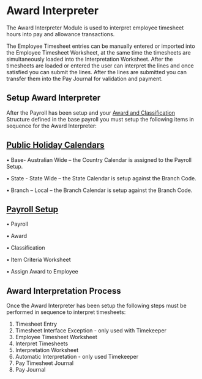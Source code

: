 # Award Interpreter

The Award Interpreter Module is used to interpret employee timesheet hours into pay and allowance transactions. 

The Employee Timesheet entries can be manually entered or imported into the Employee Timesheet Worksheet, at the same time the timesheets are simultaneously loaded into the Interpretation Worksheet. After the timesheets are loaded or entered the user can interpret the lines and once satisfied you can submit the lines. After the lines are submitted you can transfer them into the Pay Journal for validation and payment.
 
 
## Setup Award Interpreter

After the Payroll has been setup and your [Award and Classification](au-payroll-setup-awards.md) Structure defined in the base payroll you must setup the following items in sequence for the Award Interpreter:

## [Public Holiday Calendars](au-payroll-setup-public-holiday-calendar.md)

•	Base- Australian Wide – the Country Calendar is assigned to the Payroll Setup.

•	State - State Wide – the State Calendar is setup against the Branch Code.

•	Branch – Local – the Branch Calendar is setup against the Branch Code.

## [Payroll Setup](au-payroll-setup-payroll-controls-payroll-setup.md)

•	Payroll

•	Award

•	Classification

•	Item Criteria Worksheet

•	Assign Award to Employee

## Award Interpretation Process 

Once the Award Interpreter has been setup the following steps must be performed in sequence to interpret timesheets:

1.	Timesheet Entry
2.	Timesheet Interface Exception - only used with Timekeeper
3.	Employee Timesheet Worksheet 
4.	Interpret Timesheets
5.	Interpretation Worksheet
6.	Automatic Interpretation - only used Timekeeper
7.	Pay Timesheet Journal
8.	Pay Journal
 
